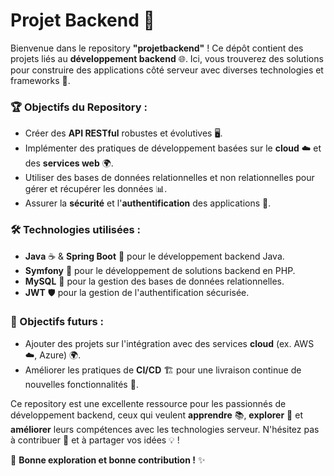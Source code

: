 # Projet Backend 🚀

Bienvenue dans le repository **"projetbackend"** ! Ce dépôt contient des projets liés au **développement backend** 🌐. Ici, vous trouverez des solutions pour construire des applications côté serveur avec diverses technologies et frameworks 🔧.

### 🏆 Objectifs du Repository :
- Créer des **API RESTful** robustes et évolutives 🖥️.
- Implémenter des pratiques de développement basées sur le **cloud** ☁️ et des **services web** 🌍.
- Utiliser des bases de données relationnelles et non relationnelles pour gérer et récupérer les données 📊.
- Assurer la **sécurité** et l'**authentification** des applications 🔐.

### 🛠️ Technologies utilisées :
- **Java** ☕ & **Spring Boot** 🌱 pour le développement backend Java.
- **Symfony** 🖤 pour le développement de solutions backend en PHP.
- **MySQL** 💾 pour la gestion des bases de données relationnelles.
- **JWT** 🛡️ pour la gestion de l'authentification sécurisée.

### 🌱 Objectifs futurs :
- Ajouter des projets sur l'intégration avec des services **cloud** (ex. AWS ☁️, Azure) 🌍.
- Améliorer les pratiques de **CI/CD** 🏗️ pour une livraison continue de nouvelles fonctionnalités 🚀.

Ce repository est une excellente ressource pour les passionnés de développement backend, ceux qui veulent **apprendre** 📚, **explorer** 🌟 et **améliorer** leurs compétences avec les technologies serveur. N'hésitez pas à contribuer 🤝 et à partager vos idées 💡 !

🔧 **Bonne exploration et bonne contribution !** ✨
